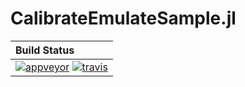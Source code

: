 # CalibrateEmulateSample.jl

| **Build Status**                                                              |
|:------------------------------------------------------------------------------|
| [![appveyor][appveyor-img]][appveyor-url] [![travis][travis-img]][travis-url] |

[travis-img]: https://travis-ci.org/climate-machine/CalibrateEmulateSample.jl.svg?branch=master
[travis-url]: https://travis-ci.org/climate-machine/CalibrateEmulateSample.jl

[appveyor-img]: https://ci.appveyor.com/api/projects/status/uslnruyhehva7bbv/branch/master?svg=true
[appveyor-url]: https://ci.appveyor.com/project/climate-machine/CalibrateEmulateSample.jl/branch/master

